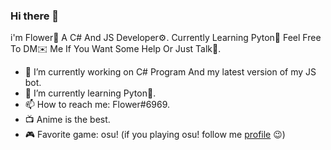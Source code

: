 ### Hi there 👋

 i'm Flower🌹 A C# And JS Developer⚙️. Currently Learning Pyton📗 Feel Free To DM✉️ Me If You Want Some Help Or Just Talk🤗.

- 🔭 I’m currently working on C# Program And my latest version of my JS bot.
- 🌱 I’m currently learning Pyton📗.
- 📫 How to reach me: Flower#6969.
- 📺 Anime is the best.
- 🎮 Favorite game: osu! (if you playing osu! follow me [profile](https://osu.ppy.sh/users/16751479) 😉)

